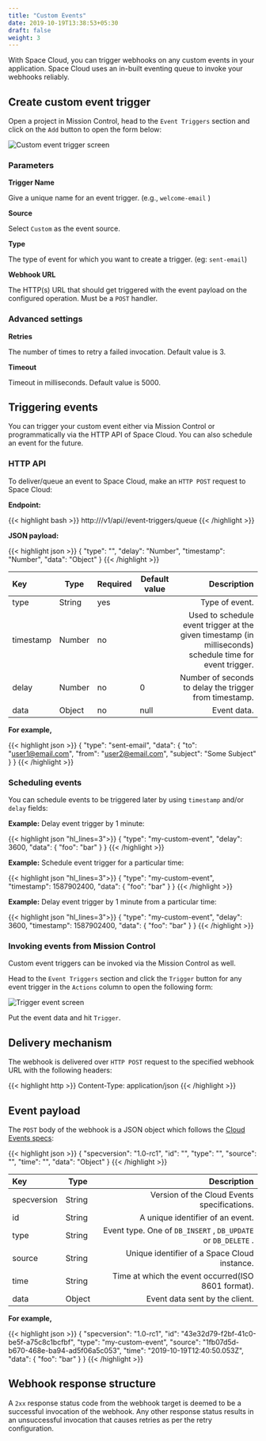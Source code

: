 ```yaml
---
title: "Custom Events"
date: 2019-10-19T13:38:53+05:30
draft: false
weight: 3
---
```


With Space Cloud, you can trigger webhooks on any custom events in your application. Space Cloud uses an in-built eventing queue to invoke your webhooks reliably.

## Create custom event trigger

Open a project in Mission Control, head to the `Event Triggers` section and click on the `Add` button to open the form below:

![Custom event trigger screen](/images/screenshots/custom-trigger.png)

### Parameters

**Trigger Name**

Give a unique name for an event trigger. (e.g., `welcome-email` )

**Source**

Select `Custom` as the event source.

**Type**

The type of event for which you want to create a trigger. (eg: `sent-email`)

**Webhook URL**

The HTTP(s) URL that should get triggered with the event payload on the configured operation. Must be a `POST` handler.

### Advanced settings

**Retries** 

The number of times to retry a failed invocation. Default value is 3.

**Timeout**

Timeout in milliseconds. Default value is 5000.

## Triggering events

You can trigger your custom event either via Mission Control or programmatically via the HTTP API of Space Cloud. You can also schedule an event for the future.

### HTTP API

To deliver/queue an event to Space Cloud, make an `HTTP POST` request to Space Cloud:

**Endpoint:**

{{< highlight bash >}}
http://<space-cloud-url>/v1/api/<project-id>/event-triggers/queue
{{< /highlight >}}

**JSON payload:**

{{< highlight json >}}
{
  "type": "<event-type>",
  "delay": "Number",
  "timestamp": "Number",
  "data": "Object"
}
{{< /highlight >}}

| Key       | Type   | Required | Default value       |                                                                                              Description |
|:----------|--------|----------|---------------------|---------------------------------------------------------------------------------------------------------:|
| type      | String | yes      |                     |                                                                                           Type of event. |
| timestamp | Number | no       | <current-timestamp> | Used to schedule event trigger at the given timestamp (in milliseconds) schedule time for event trigger. |
| delay     | Number | no       | 0                   |                                                   Number of seconds to delay the trigger from timestamp. |
| data      | Object | no       | null                |                                                                                              Event data. |


**For example,**

{{< highlight json >}}
{
  "type": "sent-email",
  "data": {
    "to": "user1@email.com",
    "from": "user2@email.com",
    "subject": "Some Subject"
  }
}
{{< /highlight >}}

### Scheduling events

You can schedule events to be triggered later by using `timestamp` and/or `delay` fields:

**Example:** Delay event trigger by 1 minute:

{{< highlight json "hl_lines=3">}}
{
  "type": "my-custom-event",
  "delay": 3600,
  "data": {
    "foo": "bar"
  }
}
{{< /highlight >}}

**Example:** Schedule event trigger for a particular time:

{{< highlight json "hl_lines=3">}}
{
  "type": "my-custom-event",
  "timestamp": 1587902400,
  "data": {
    "foo": "bar"
  }
}
{{< /highlight >}}

**Example:** Delay event trigger by 1 minute from a particular time:

{{< highlight json "hl_lines=3">}}
{
  "type": "my-custom-event",
  "delay": 3600,
  "timestamp": 1587902400,
  "data": {
    "foo": "bar"
  }
}
{{< /highlight >}}

### Invoking events from Mission Control

Custom event triggers can be invoked via the Mission Control as well.

Head to the `Event Triggers` section and click the `Trigger` button for any event trigger in the `Actions` column to open the following form:

![Trigger event screen](/images/screenshots/trigger-event.png)

Put the event data and hit `Trigger`.


## Delivery mechanism

The webhook is delivered over `HTTP POST` request to the specified webhook URL with the following headers:

{{< highlight http >}}
Content-Type: application/json
{{< /highlight >}}  

## Event payload

The `POST` body of the webhook is a JSON object which follows the [Cloud Events specs](https://github.com/cloudevents/spec):

{{< highlight json >}}
{
  "specversion": "1.0-rc1",
  "id": "<unique-uuid>",
  "type": "<event-type>",
  "source": "<space-cloud-node-id>",
  "time": "<date-string>",
  "data": "Object"
}
{{< /highlight >}}  


| Key         | Type   |                                                   Description |
|:------------|--------|--------------------------------------------------------------:|
| specversion | String |                   Version of the Cloud Events specifications. |
| id          | String |                              A unique identifier of an event. |
| type        | String | Event type. One of `DB_INSERT` , `DB_UPDATE` or `DB_DELETE` . |
| source      | String |                  Unique identifier of a Space Cloud instance. |
| time        | String |            Time at which the event occurred(ISO 8601 format). |
| data        | Object |                                Event data sent by the client. |

**For example,**

{{< highlight json >}}
{
  "specversion": "1.0-rc1",
  "id": "43e32d79-f2bf-41c0-be5f-a75c8c1bcfbf",
  "type": "my-custom-event",
  "source": "1fb07d5d-b670-468e-ba94-ad5f06a5c053",
  "time": "2019-10-19T12:40:50.053Z",
  "data": {
    "foo": "bar"
  }
}
{{< /highlight >}}

## Webhook response structure
A `2xx` response status code from the webhook target is deemed to be a successful invocation of the webhook. Any other response status results in an unsuccessful invocation that causes retries as per the retry configuration.

<!-- ### Retry-After header
If the webhook response contains a `Retry-After` header, then the event gets redelivered once more after the duration (in seconds) found in the header. Note that the header is respected if the response status code is `429` (Too many requests).

The `Retry-After` header is useful for retrying/rate-limiting/debouncing your webhook triggers. -->